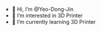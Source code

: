 - 👋 Hi, I’m @Yeo-Dong-Jin
- 👀 I’m interested in 3D Printer
- 🌱 I’m currently learning 3D Printer


<!---
pig000207/pig000207 is a ✨ special ✨ repository because its `README.md` (this file) appears on your GitHub profile.
You can click the Preview link to take a look at your changes.
--->
